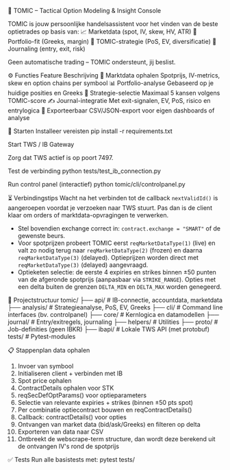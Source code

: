 🧠 TOMIC – Tactical Option Modeling & Insight Console

TOMIC is jouw persoonlijke handelsassistent voor het vinden van de beste optietrades op basis van:
📈 Marketdata (spot, IV, skew, HV, ATR)
💼 Portfolio-fit (Greeks, margin)
🧠 TOMIC-strategie (PoS, EV, diversificatie)
📓 Journaling (entry, exit, risk)

Geen automatische trading – TOMIC ondersteunt, jij beslist.

⚙️ Functies
Feature	Beschrijving
📡 Marktdata ophalen	Spotprijs, IV-metrics, skew en option chains per symbool
📊 Portfolio-analyse	Gebaseerd op je huidige posities en Greeks
🎯 Strategie-selectie	Maximaal 5 kansen volgens TOMIC-score
✍️ Journal-integratie	Met exit-signalen, EV, PoS, risico en entrylogica
📁 Exporteerbaar	CSV/JSON-export voor eigen dashboards of analyse

🚀 Starten
Installeer vereisten
pip install -r requirements.txt

Start TWS / IB Gateway

Zorg dat TWS actief is op poort 7497.

Test de verbinding
python tests/test_ib_connection.py

Run control panel (interactief)
python tomic/cli/controlpanel.py

⏳ Verbindingstips
Wacht na het verbinden tot de callback `nextValidId()` is aangeroepen voordat
je verzoeken naar TWS stuurt. Pas dan is de client klaar om orders of
marktdata-opvragingen te verwerken.

- Stel bovendien exchange correct in:
  `contract.exchange = "SMART"` of de gewenste beurs.
- Voor spotprijzen probeert TOMIC eerst `reqMarketDataType(1)` (live) en
  valt zo nodig terug naar `reqMarketDataType(2)` (frozen) en daarna
  `reqMarketDataType(3)` (delayed). Optieprijzen worden direct met
  `reqMarketDataType(3)` (delayed) aangevraagd.
- Optieketen selectie: de eerste 4 expiries en strikes binnen ±50 punten van de
  afgeronde spotprijs (aanpasbaar via `STRIKE_RANGE`). Opties met een delta
  buiten de grenzen `DELTA_MIN` en `DELTA_MAX` worden genegeerd.

📂 Projectstructuur
tomic/
├── api/               # IB-connectie, accountdata, marketdata
├── analysis/          # Strategieanalyse, PoS, EV, Greeks
├── cli/               # Command line interfaces (bv. controlpanel)
├── core/              # Kernlogica en datamodellen
├── journal/           # Entry/exitregels, journaling
├── helpers/           # Utilities
├── proto/             # Job-definities (geen IBKR)
├── ibapi/             # Lokale TWS API (met protobuf)
tests/                 # Pytest-modules


📋 Stappenplan data ophalen
1. Invoer van symbool
2. Initialiseren client + verbinden met IB
3. Spot price ophalen
4. ContractDetails ophalen voor STK
5. reqSecDefOptParams() voor optieparameters
6. Selectie van relevante expiries + strikes (binnen ±50 pts spot)
7. Per combinatie optiecontract bouwen en reqContractDetails()
8. Callback: contractDetails() voor opties
9. Ontvangen van market data (bid/ask/Greeks) en filteren op delta
10. Exporteren van data naar CSV
11. Ontbreekt de webscrape-term structure, dan wordt deze berekend uit de
    ontvangen IV's rond de spotprijs


✅ Tests
Run alle basistests met:
pytest tests/
